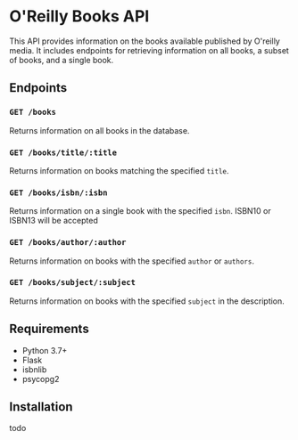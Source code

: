 O'Reilly Books API
==================

This API provides information on the books available published by O'reilly media. It includes endpoints for retrieving information on all books, a subset of books, and a single book.

Endpoints
---------

### `GET /books`

Returns information on all books in the database.

### `GET /books/title/:title`

Returns information on books matching the specified `title`. 

### `GET /books/isbn/:isbn`

Returns information on a single book with the specified `isbn`. ISBN10 or ISBN13 will be accepted

### `GET /books/author/:author`

Returns information on books with the specified `author` or `authors`.

### `GET /books/subject/:subject`

Returns information on books with the specified `subject` in the description.

Requirements
------------

-   Python 3.7+
-   Flask
-   isbnlib
-   psycopg2

Installation
------------

todo